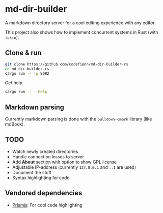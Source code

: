# md-dir-builder

A markdown directory server for a cool editing experience with any editor.

This project also shows how to implement concurrent systems in Rust (with ``tokio``).

## Clone & run

```sh
git clone https://github.com/codefionn/md-dir-builder-rs
cd md-dir-builder-rs
cargo run -- -p 8082
```

Get help:

```sh
cargo run -- --help
```

## Markdown parsing

Currently markdown parsing is done with the ``pulldown-cmark`` library (like mdBook).

## TODO

* Watch newly created directories
* Handle connection losses to server
* Add **About** section with option to show GPL license
* Adjustable IP-address (currently ``127.0.0.1`` and ``::1`` are used)
* Document the stuff
* Syntax highlighting for code

## Vendored dependencies

* [Prismjs](https://prismjs.com/download.html#themes=prism-okaidia&languages=markup+css+clike+javascript+abap+abnf+actionscript+ada+agda+al+antlr4+apacheconf+apex+apl+applescript+aql+arduino+arff+armasm+arturo+asciidoc+aspnet+asm6502+asmatmel+autohotkey+autoit+avisynth+avro-idl+awk+bash+basic+batch+bbcode+bbj+bicep+birb+bison+bnf+bqn+brainfuck+brightscript+bro+bsl+c+csharp+cpp+cfscript+chaiscript+cil+cilkc+cilkcpp+clojure+cmake+cobol+coffeescript+concurnas+csp+cooklang+coq+crystal+css-extras+csv+cue+cypher+d+dart+dataweave+dax+dhall+diff+django+dns-zone-file+docker+dot+ebnf+editorconfig+eiffel+ejs+elixir+elm+etlua+erb+erlang+excel-formula+fsharp+factor+false+firestore-security-rules+flow+fortran+ftl+gml+gap+gcode+gdscript+gedcom+gettext+gherkin+git+glsl+gn+linker-script+go+go-module+gradle+graphql+groovy+haml+handlebars+haskell+haxe+hcl+hlsl+hoon+http+hpkp+hsts+ichigojam+icon+icu-message-format+idris+ignore+inform7+ini+io+j+java+javadoc+javadoclike+javastacktrace+jexl+jolie+jq+jsdoc+js-extras+json+json5+jsonp+jsstacktrace+js-templates+julia+keepalived+keyman+kotlin+kumir+kusto+latex+latte+less+lilypond+liquid+lisp+livescript+llvm+log+lolcode+lua+magma+makefile+markdown+markup-templating+mata+matlab+maxscript+mel+mermaid+metafont+mizar+mongodb+monkey+moonscript+n1ql+n4js+nand2tetris-hdl+naniscript+nasm+neon+nevod+nginx+nim+nix+nsis+objectivec+ocaml+odin+opencl+openqasm+oz+parigp+parser+pascal+pascaligo+psl+pcaxis+peoplecode+perl+php+phpdoc+php-extras+plant-uml+plsql+powerquery+powershell+processing+prolog+promql+properties+protobuf+pug+puppet+pure+purebasic+purescript+python+qsharp+q+qml+qore+r+racket+cshtml+jsx+tsx+reason+regex+rego+renpy+rescript+rest+rip+roboconf+robotframework+ruby+rust+sas+sass+scss+scala+scheme+shell-session+smali+smalltalk+smarty+sml+solidity+solution-file+soy+sparql+splunk-spl+sqf+sql+squirrel+stan+stata+iecst+stylus+supercollider+swift+systemd+t4-templating+t4-cs+t4-vb+tap+tcl+tt2+textile+toml+tremor+turtle+twig+typescript+typoscript+unrealscript+uorazor+uri+v+vala+vbnet+velocity+verilog+vhdl+vim+visual-basic+warpscript+wasm+web-idl+wgsl+wiki+wolfram+wren+xeora+xml-doc+xojo+xquery+yaml+yang+zig&plugins=line-numbers+data-uri-highlight+match-braces): For cool code highlighting

